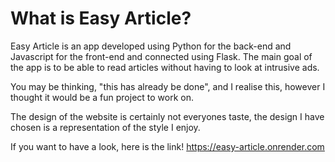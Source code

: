 # What is Easy Article?

Easy Article is an app developed using Python for the back-end and Javascript for the front-end and connected using Flask. The main goal of the app is to be able to read articles without having to look at intrusive ads. 

You may be thinking, "this has already be done", and I realise this, however I thought it would be a fun project to work on. 

The design of the website is certainly not everyones taste, the design I have chosen is a representation of the style I enjoy.

If you want to have a look, here is the link!
https://easy-article.onrender.com
